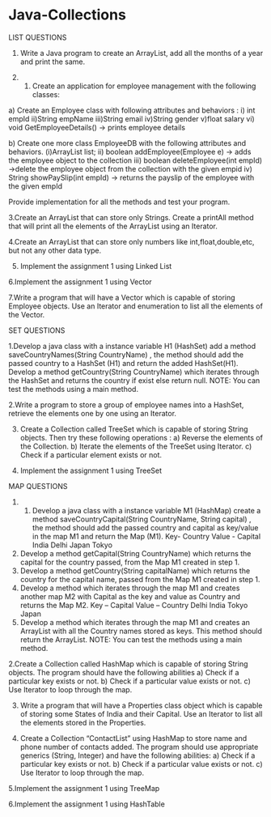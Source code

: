 # Java-Collections
LIST QUESTIONS

1. Write a Java program to create an ArrayList, add all the months of a year and print the same.

2. 1) Create an application for employee management with the following classes:

a) Create an Employee class with following attributes and behaviors :
i) int empId
ii)String empName
iii)String email
iv)String gender 
v)float salary
vi) void GetEmployeeDetails() -> prints employee details

b) Create one more class EmployeeDB with the following attributes and behaviors.
(i)ArrayList list;
ii) boolean addEmployee(Employee e)  -> adds the employee object to the collection
iii) boolean deleteEmployee(int empId)  ->delete the employee object from the collection with the given empid
iv) String showPaySlip(int empId)  -> returns the payslip of the employee with the given empId

Provide implementation for all the methods and test your program.

3.Create an ArrayList that can store only Strings. 
Create a printAll method that will print all the elements of the ArrayList using an Iterator.

4.Create an ArrayList that can store only numbers like int,float,double,etc, but not any other data type.

5. Implement the assignment 1 using Linked List

6.Implement the assignment 1 using Vector

7.Write a program that will have a Vector which is capable of storing Employee objects. 
Use an Iterator and enumeration to list all the elements of the Vector.

SET QUESTIONS

1.Develop a java class with a instance variable H1 (HashSet)  add a method saveCountryNames(String CountryName) ,
the method should add the passed country to a HashSet (H1) and return the added HashSet(H1).
Develop a method getCountry(String CountryName) which iterates through the HashSet and returns the country 
if exist else return null. 
NOTE: You can test the methods using a main method.

2.Write a program to store a group of employee names into a HashSet, retrieve the elements one by one using an Iterator.

3. Create a Collection called TreeSet which is capable of storing String objects. Then try these following operations :
a) Reverse the elements of the Collection.
b) Iterate the elements of the TreeSet using Iterator.
c) Check if a particular element exists or not.

4. Implement the assignment 1 using TreeSet

MAP QUESTIONS

1. 1. Develop a java class with a instance variable M1 (HashMap)  create a method 
saveCountryCapital(String CountryName, String capital) , the method should add 
the passed country and capital as key/value in the map M1 and return the Map (M1).
Key- Country                          Value - Capital
India                                                   Delhi
Japan                                                Tokyo
2. Develop a method getCapital(String CountryName) which returns the capital for the country passed, 
from the Map M1 created in step 1.
3. Develop a method getCountry(String capitalName) which returns the country for the capital name, 
passed from the Map M1 created in step 1.
4. Develop a method which iterates through the map M1 and creates another map M2 with Capital as 
the key and value as Country and returns the Map M2.
Key – Capital                    Value – Country
Delhi                                           India
Tokyo                                        Japan
5. Develop a method which iterates through the map M1 and creates an ArrayList with all the 
Country names stored as keys. This method should return the ArrayList.
NOTE: You can test the methods using a main method.



2.Create a Collection called HashMap which is capable of storing String objects. The program should have the following abilities
a) Check if a particular key exists or not.
b) Check if a particular value exists or not.
c) Use Iterator to loop through the map.



3. Write a program that will have a Properties class object which is capable of storing some States of India and their Capital. 
Use an Iterator to list all the elements stored in the Properties.


4.  Create a Collection “ContactList” using HashMap to store name and phone number of contacts added.
The program should use appropriate generics (String, Integer) and have the following abilities:
a) Check if a particular key exists or not. 
b) Check if a particular value exists or not.
c) Use Iterator to loop through the map.


5.Implement the assignment 1 using TreeMap

6.Implement the assignment 1 using HashTable
